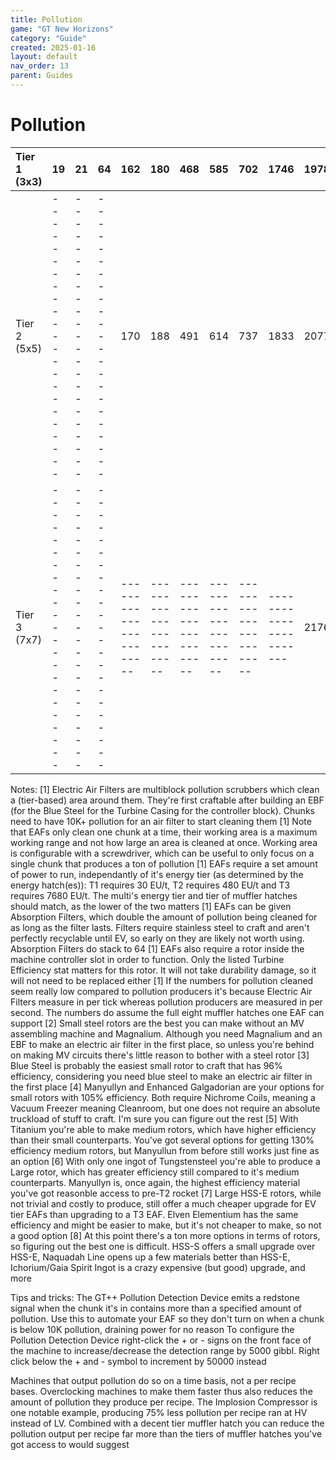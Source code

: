 ```yaml
---
title: Pollution
game: "GT New Horizons"
category: "Guide"
created: 2025-01-16
layout: default
nav_order: 13
parent: Guides
---
```


# Pollution

| Tier 1 (3x3) | 19 | 21 | 64 | 162 | 180 | 468 | 585 | 702 | 1746 | 1978.0 | 2328.0 | 5856.0 | 14640.0 | 36600.0 | 91536.0 |
|:---|:---|:---|:---|:---|:---|:---|:---|:---|:---|:---:|:---:|:---:|:---:|:---:|:---:|
| Tier 2 (5x5) | ----------------------- | ----------------------- | ----------------------- | 170 | 188 | 491 | 614 | 737 | 1833 | 2077.0 | 2444.0 | 6148.0 | 15372.0 | 38429.0 | 96112.0 |
| Tier 3 (7x7) | ----------------------- | ----------------------- | ----------------------- | ----------------------- | ----------------------- | ----------------------- | ----------------------- | ----------------------- | ----------------------- | 2176.0 | 2560.0 | 6441.0 | 16104.0 | 40260.0 | 100689.0 |

Notes: [1] Electric Air Filters are multiblock pollution scrubbers which clean a (tier-based) area around them. They're first craftable after building an EBF (for the Blue Steel for the Turbine Casing for the controller block). Chunks need to have 10K+ pollution for an air filter to start cleaning them [1] Note that EAFs only clean one chunk at a time, their working area is a maximum working range and not how large an area is cleaned at once. Working area is configurable with a screwdriver, which can be useful to only focus on a single chunk that produces a ton of pollution [1] EAFs require a set amount of power to run, independantly of it's energy tier (as determined by the energy hatch(es)): T1 requires 30 EU/t, T2 requires 480 EU/t and T3 requires 7680 EU/t. The multi's energy tier and tier of muffler hatches should match, as the lower of the two matters [1] EAFs can be given Absorption Filters, which double the amount of pollution being cleaned for as long as the filter lasts. Filters require stainless steel to craft and aren't perfectly recyclable until EV, so early on they are likely not worth using. Absorption Filters do stack to 64 [1] EAFs also require a rotor inside the machine controller slot in order to function. Only the listed Turbine Efficiency stat matters for this rotor. It will not take durability damage, so it will not need to be replaced either [1] If the numbers for pollution cleaned seem really low compared to pollution producers it's because Electric Air Filters measure in per tick whereas pollution producers are measured in per second. The numbers do assume the full eight muffler hatches one EAF can support [2] Small steel rotors are the best you can make without an MV assembling machine and Magnalium. Although you need Magnalium and an EBF to make an electric air filter in the first place, so unless you're behind on making MV circuits there's little reason to bother with a steel rotor [3] Blue Steel is probably the easiest small rotor to craft that has 96% efficiency, considering you need blue steel to make an electric air filter in the first place [4] Manyullyn and Enhanced Galgadorian are your options for small rotors with 105% efficiency. Both require Nichrome Coils, meaning a Vacuum Freezer meaning Cleanroom, but one does not require an absolute truckload of stuff to craft. I'm sure you can figure out the rest [5] With Titanium you're able to make medium rotors, which have higher efficiency than their small counterparts. You've got several options for getting 130% efficiency medium rotors, but Manyullun from before still works just fine as an option [6] With only one ingot of Tungstensteel you're able to produce a Large rotor, which has greater efficiency still compared to it's medium counterparts. Manyullyn is, once again, the highest efficiency material you've got reasonble access to pre-T2 rocket [7] Large HSS-E rotors, while not trivial and costly to produce, still offer a much cheaper upgrade for EV tier EAFs than upgrading to a T3 EAF. Elven Elementium has the same efficiency and might be easier to make, but it's not cheaper to make, so not a good option [8] At this point there's a ton more options in terms of rotors, so figuring out the best one is difficult. HSS-S offers a small upgrade over HSS-E, Naquadah Line opens up a few materials better than HSS-E, Ichorium/Gaia Spirit Ingot is a crazy expensive (but good) upgrade, and more

Tips and tricks: The GT++ Pollution Detection Device emits a redstone signal when the chunk it's in contains more than a specified amount of pollution. Use this to automate your EAF so they don't turn on when a chunk is below 10K pollution, draining power for no reason To configure the Pollution Detection Device right-click the + or - signs on the front face of the machine to increase/decrease the detection range by 5000 gibbl. Right click below the + and - symbol to increment by 50000 instead

Machines that output pollution do so on a time basis, not a per recipe bases. Overclocking machines to make them faster thus also reduces the amount of pollution they produce per recipe. The Implosion Compressor is one notable example, producing 75% less pollution per recipe ran at HV instead of LV. Combined with a decent tier muffler hatch you can reduce the pollution output per recipe far more than the tiers of muffler hatches you've got access to would suggest

